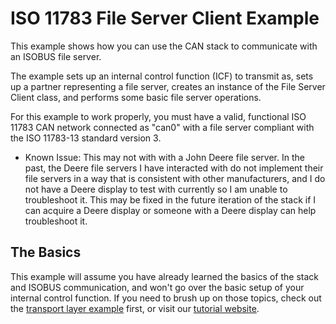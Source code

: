 # ISO 11783 File Server Client Example

This example shows how you can use the CAN stack to communicate with an ISOBUS file server.

The example sets up an internal control function (ICF) to transmit as, sets up a partner representing a file server, creates an instance of the File Server Client class, and performs some basic file server operations.

For this example to work properly, you must have a valid, functional ISO 11783 CAN network connected as "can0" with a file server compliant with the ISO 11783-13 standard version 3.

* Known Issue: This may not with with a John Deere file server. In the past, the Deere file servers I have interacted with do not implement their file servers in a way that is consistent with other manufacturers, and I do not have a Deere display to test with currently so I am unable to troubleshoot it. This may be fixed in the future iteration of the stack if I can acquire a Deere display or someone with a Deere display can help troubleshoot it.

## The Basics

This example will assume you have already learned the basics of the stack and ISOBUS communication, and won't go over the basic setup of your internal control function. If you need to brush up on those topics, check out the [transport layer example](https://github.com/ad3154/ISO11783-CAN-Stack/tree/main/examples/transport_layer) first, or visit our [tutorial website](https://delgrossoengineering.com/isobus-tutorial/index.html).

